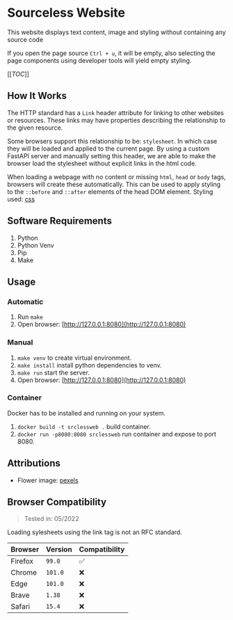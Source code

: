 # Sourceless Website

This website displays text content, image and styling without containing any source code

If you open the page source `Ctrl + u`, it will be empty, also selecting the page components using developer tools will yield empty styling.

[[_TOC_]]

## How It Works

The HTTP standard has a `Link` header attribute for linking to other websites or resources. These links may have properties describing the relationship to the given resource.

Some browsers support this relationship to be: `stylesheet`. In which case they will be loaded and applied to the current page. By using a custom FastAPI server and manually setting this header, we are able to make the browser load the stylesheet without explicit links in the html code.

When loading a webpage with no content or missing `html`, `head` or `body` tags, browsers will create these automatically. This can be used to apply styling to the `::before` and `::after` elements of the head DOM element. Styling used: [css](/static/style.css)

## Software Requirements

1. Python
1. Python Venv
1. Pip
1. Make

## Usage

### Automatic

1. Run `make`
1. Open browser: [http://127.0.0.1:8080](http://127.0.0.1:8080)

### Manual

1. `make venv` to create virtual environment.
1. `make install` install python dependencies to venv.
1. `make run` start the server.
1. Open browser: [http://127.0.0.1:8080](http://127.0.0.1:8080)

### Container

Docker has to be installed and running on your system.

1. `docker build -t srclessweb .` build container.
1. `docker run -p8080:8080 srclessweb` run container and expose to port 8080.

## Attributions

- Flower image: [pexels](https://www.pexels.com/photo/yellow-flower-on-white-surface-11431628/)

## Browser Compatibility

> Tested in: 05/2022

Loading sylesheets using the link tag is not an RFC standard.

|Browser|Version|Compatibility|
|---|---|---|
|Firefox|`99.0`|✅|
|Chrome|`101.0`|❌|
|Edge|`101.0`|❌|
|Brave|`1.38`|❌|
|Safari|`15.4`|❌|
